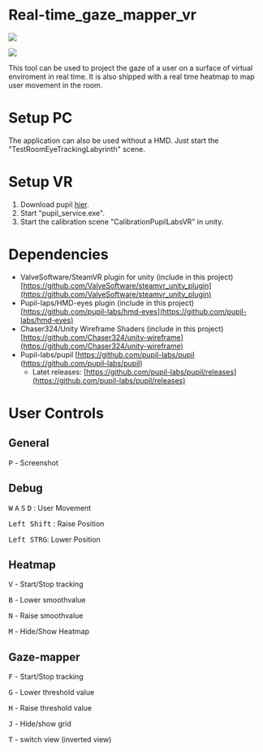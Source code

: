 # Real-time_gaze_mapper_vr
![](https://github.com/hanibalv2/Real-time_gaze_mapper_vr/blob/master/images/result_invert.PNG)

![](https://github.com/hanibalv2/Real-time_gaze_mapper_vr/blob/master/images/result_view.PNG)

This tool can be used to project the gaze of a user on a surface of virtual enviroment in real time.
It is also shipped with a real time heatmap to map user movement in the room.

# Setup PC
  The application can also be used without a HMD. Just start the "TestRoomEyeTrackingLabyrinth" scene.

# Setup VR 
  1. Download pupil [hier](https://github.com/pupil-labs/pupil/releases).
  2. Start "pupil_service.exe".
  3. Start the calibration scene "CalibrationPupilLabsVR" in unity. 

# Dependencies
  - ValveSoftware/SteamVR plugin for unity (include in this project) [https://github.com/ValveSoftware/steamvr_unity_plugin](https://github.com/ValveSoftware/steamvr_unity_plugin)
  - Pupil-laps/HMD-eyes plugin (include in this project) [https://github.com/pupil-labs/hmd-eyes](https://github.com/pupil-labs/hmd-eyes)
  - Chaser324/Unity Wireframe Shaders (include in this project) [https://github.com/Chaser324/unity-wireframe](https://github.com/Chaser324/unity-wireframe)
  - Pupil-labs/pupil [https://github.com/pupil-labs/pupil (https://github.com/pupil-labs/pupil)
    - Latet releases: [https://github.com/pupil-labs/pupil/releases](https://github.com/pupil-labs/pupil/releases)

# User Controls

## General 
<kbd>P</kbd> - Screenshot 

## Debug 
  <kbd>W</kbd> <kbd>A</kbd> <kbd>S</kbd> <kbd>D</kbd> : User Movement 

  <kbd>Left Shift</kbd> : Raise Position

  <kbd>Left STRG</kbd>: Lower Position

## Heatmap 

   <kbd>V</kbd> - Start/Stop tracking

   <kbd>B</kbd> - Lower smoothvalue  

   <kbd>N</kbd> - Raise smoothvalue

   <kbd>M</kbd> - Hide/Show Heatmap

## Gaze-mapper

   <kbd>F</kbd> - Start/Stop tracking

  <kbd>G</kbd> - Lower threshold value

   <kbd>H</kbd> - Raise threshold value

   <kbd>J</kbd> - Hide/show grid

   <kbd>T</kbd> - switch view (inverted view)
